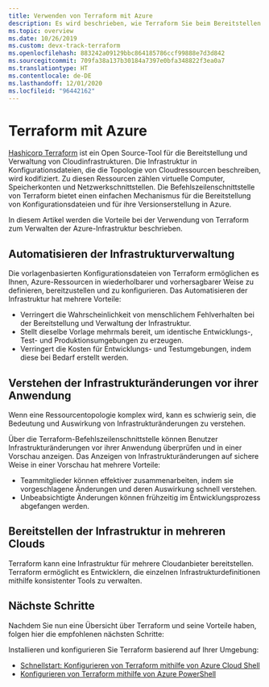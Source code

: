 ```yaml
---
title: Verwenden von Terraform mit Azure
description: Es wird beschrieben, wie Terraform Sie beim Bereitstellen und Versionieren Ihrer Infrastruktur in Azure unterstützen kann.
ms.topic: overview
ms.date: 10/26/2019
ms.custom: devx-track-terraform
ms.openlocfilehash: 883242a09129bbc864185786ccf99888e7d3d842
ms.sourcegitcommit: 709fa38a137b30184a7397e0bfa348822f3ea0a7
ms.translationtype: HT
ms.contentlocale: de-DE
ms.lasthandoff: 12/01/2020
ms.locfileid: "96442162"
---
```

# <a name="terraform-with-azure"></a>Terraform mit Azure

[Hashicorp Terraform](https://www.terraform.io/) ist ein Open Source-Tool für die Bereitstellung und Verwaltung von Cloudinfrastrukturen. Die Infrastruktur in Konfigurationsdateien, die die Topologie von Cloudressourcen beschreiben, wird kodifiziert. Zu diesen Ressourcen zählen virtuelle Computer, Speicherkonten und Netzwerkschnittstellen. Die Befehlszeilenschnittstelle von Terraform bietet einen einfachen Mechanismus für die Bereitstellung von Konfigurationsdateien und für ihre Versionserstellung in Azure.

In diesem Artikel werden die Vorteile bei der Verwendung von Terraform zum Verwalten der Azure-Infrastruktur beschrieben.

## <a name="automate-infrastructure-management"></a>Automatisieren der Infrastrukturverwaltung

Die vorlagenbasierten Konfigurationsdateien von Terraform ermöglichen es Ihnen, Azure-Ressourcen in wiederholbarer und vorhersagbarer Weise zu definieren, bereitzustellen und zu konfigurieren. Das Automatisieren der Infrastruktur hat mehrere Vorteile:

- Verringert die Wahrscheinlichkeit von menschlichem Fehlverhalten bei der Bereitstellung und Verwaltung der Infrastruktur.
- Stellt dieselbe Vorlage mehrmals bereit, um identische Entwicklungs-, Test- und Produktionsumgebungen zu erzeugen.
- Verringert die Kosten für Entwicklungs- und Testumgebungen, indem diese bei Bedarf erstellt werden.

## <a name="understand-infrastructure-changes-before-being-applied"></a>Verstehen der Infrastrukturänderungen vor ihrer Anwendung

Wenn eine Ressourcentopologie komplex wird, kann es schwierig sein, die Bedeutung und Auswirkung von Infrastrukturänderungen zu verstehen.

Über die Terraform-Befehlszeilenschnittstelle können Benutzer Infrastrukturänderungen vor ihrer Anwendung überprüfen und in einer Vorschau anzeigen. Das Anzeigen von Infrastrukturänderungen auf sichere Weise in einer Vorschau hat mehrere Vorteile:
- Teammitglieder können effektiver zusammenarbeiten, indem sie vorgeschlagene Änderungen und deren Auswirkung schnell verstehen.
- Unbeabsichtigte Änderungen können frühzeitig im Entwicklungsprozess abgefangen werden.

## <a name="deploy-infrastructure-to-multiple-clouds"></a>Bereitstellen der Infrastruktur in mehreren Clouds

Terraform kann eine Infrastruktur für mehrere Cloudanbieter bereitstellen. Terraform ermöglicht es Entwicklern, die einzelnen Infrastrukturdefinitionen mithilfe konsistenter Tools zu verwalten.

## <a name="next-steps"></a>Nächste Schritte

Nachdem Sie nun eine Übersicht über Terraform und seine Vorteile haben, folgen hier die empfohlenen nächsten Schritte:

Installieren und konfigurieren Sie Terraform basierend auf Ihrer Umgebung:

- [Schnellstart: Konfigurieren von Terraform mithilfe von Azure Cloud Shell](get-started-cloud-shell.md)
- [Konfigurieren von Terraform mithilfe von Azure PowerShell](get-started-powershell.md)
